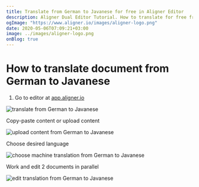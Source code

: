 ```yaml
---
title: Translate from German to Javanese for free in Aligner Editor
description: Aligner Dual Editor Tutorial. How to translate for free from German to Javanese. Aligner is multilingual document management platform. 
ogImage: "https://www.aligner.io/images/aligner-logo.png"
date: 2020-05-06T07:09:21+03:00
image: ../images/aligner-logo.png
onBlog: true
---
```


# How to translate document from German to Javanese

1. Go to editor at [app.aligner.io](https://app.aligner.io "Aligner App web page")

![translate from German to Javanese](../aligner-blank-editor.png "translate from German to Javanese")

Copy-paste content or upload content

![upload content from German to Javanese](../aligner-uploaded-document.png "upload content from German to Javanese")

Choose desired language

![choose machine translation from German to Javanese](../aligner-language-dropdown.png "choose machine translation from German to Javanese")

Work and edit 2 documents in parallel

![edit translation from German to Javanese](../aligner-double-sitded-editor.png "edit translation from German to Javanese")

